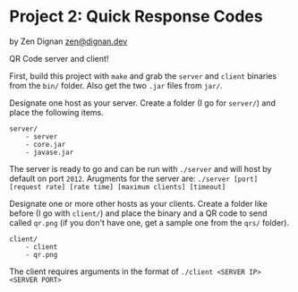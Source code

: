 # Project 2: Quick Response Codes
by Zen Dignan <zen@dignan.dev>

QR Code server and client!

First, build this project with `make` and grab the `server` and `client` binaries from the `bin/` folder. Also get the two `.jar` files from `jar/`.

Designate one host as your server. Create a folder (I go for `server/`) and place the following items.

```
server/
    - server
    - core.jar
    - javase.jar
```

The server is ready to go and can be run with `./server` and will host by default on port `2012`.
Arugments for the server are: `./server [port] [request rate] [rate time] [maximum clients] [timeout]`

Designate one or more other hosts as your clients. Create a folder like before (I go with `client/`) and place the binary and a QR code to send called `qr.png` (if you don't have one, get a sample one from the `qrs/` folder).

```
client/
    - client
    - qr.png
```

The client requires arguments in the format of `./client <SERVER IP> <SERVER PORT>`
